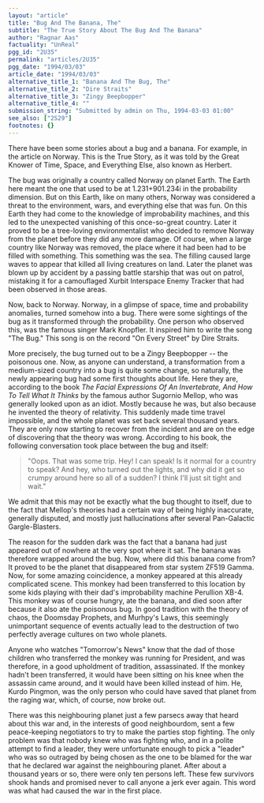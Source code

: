 ```yaml
---
layout: "article"
title: "Bug And The Banana, The"
subtitle: "The True Story About The Bug And The Banana"
author: "Ragnar Aas"
factuality: "UnReal"
pgg_id: "2U35"
permalink: "articles/2U35"
pgg_date: "1994/03/03"
article_date: "1994/03/03"
alternative_title_1: "Banana And The Bug, The"
alternative_title_2: "Dire Straits"
alternative_title_3: "Zingy Beepbopper"
alternative_title_4: ""
submission_string: "Submitted by admin on Thu, 1994-03-03 01:00"
see_also: ["2S29"]
footnotes: {}
---
```

<div>
<p>There have been some stories about a bug and a banana. For example, in the article on Norway. This is the True Story, as it was told by the Great Knower of Time, Space, and Everything Else, also known as Herbert.</p>
<p>The bug was originally a country called Norway on planet Earth. The Earth here meant the one that used to be at 1.231+901.234i in the probability dimension. But on this Earth, like on many others, Norway was considered a threat to the environment, wars, and everything else that was fun. On this Earth they had come to the knowledge of improbability machines, and this led to the unexpected vanishing of this once-so-great country. Later it proved to be a tree-loving environmentalist who decided to remove Norway from the planet before they did any more damage. Of course, when a large country like Norway was removed, the place where it had been had to be filled with something. This something was the sea. The filling caused large waves to appear that killed all living creatures on land. Later the planet was blown up by accident by a passing battle starship that was out on patrol, mistaking it for a camouflaged Xurbit Interspace Enemy Tracker that had been observed in those areas.</p>
<p>Now, back to Norway. Norway, in a glimpse of space, time and probability anomalies, turned somehow into a bug. There were some sightings of the bug as it transformed through the probability. One person who observed this, was the famous singer Mark Knopfler. It inspired him to write the song "The Bug." This song is on the record "On Every Street" by Dire Straits.</p>
<p>More precisely, the bug turned out to be a Zingy Beepbopper -- the poisonous one. Now, as anyone can understand, a transformation from a medium-sized country into a bug is quite some change, so naturally, the newly appearing bug had some first thoughts about life. Here they are, according to the book <em>The Facial Expressions Of An Invertebrate, And How To Tell What It Thinks</em> by the famous author Sugornio Mellop, who was generally looked upon as an idiot. Mostly because he was, but also because he invented the theory of relativity. This suddenly made time travel impossible, and the whole planet was set back several thousand years. They are only now starting to recover from the incident and are on the edge of discovering that the theory was wrong. According to his book, the following conversation took place between the bug and itself:</p>
<blockquote>"Oops. That was some trip. Hey! I can speak! Is it normal for a country to speak? And hey, who turned out the lights, and why did it get so crumpy around here so all of a sudden? I think I'll just sit tight and wait."</blockquote>
<p>We admit that this may not be exactly what the bug thought to itself, due to the fact that Mellop's theories had a certain way of being highly inaccurate, generally disputed, and mostly just hallucinations after several Pan-Galactic Gargle-Blasters.</p>
<p>The reason for the sudden dark was the fact that a banana had just appeared out of nowhere at the very spot where it sat. The banana was therefore wrapped around the bug. Now, where did this banana come from? It proved to be the planet that disappeared from star system ZF519 Gamma. Now, for some amazing coincidence, a monkey appeared at this already complicated scene. This monkey had been transferred to this location by some kids playing with their dad's improbability machine Perullion XB-4. This monkey was of course hungry, ate the banana, and died soon after because it also ate the poisonous bug. In good tradition with the theory of chaos, the Doomsday Prophets, and Murhpy's Laws, this seemingly unimportant sequence of events actually lead to the destruction of two perfectly average cultures on two whole planets.</p>
<p>Anyone who watches "Tomorrow's News" know that the dad of those children who transferred the monkey was running for President, and was therefore, in a good upholdment of tradition, assassinated. If the monkey hadn't been transferred, it would have been sitting on his knee when the assassin came around, and it would have been killed instead of him. He, Kurdo Pingmon, was the only person who could have saved that planet from the raging war, which, of course, now broke out.</p>
<p>There was this neighbouring planet just a few parsecs away that heard about this war and, in the interests of good neighbourdom, sent a few peace-keeping negotiators to try to make the parties stop fighting. The only problem was that nobody knew who was fighting who, and in a polite attempt to find a leader, they were unfortunate enough to pick a "leader" who was so outraged by being chosen as the one to be blamed for the war that he declared war against the neighbouring planet. After about a thousand years or so, there were only ten persons left. These few survivors shook hands and promised never to call anyone a jerk ever again. This word was what had caused the war in the first place.</p>
</div>
